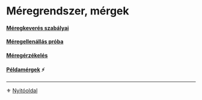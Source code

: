 # Méregrendszer, mérgek

#### [Méregkeverés szabályai](151_meregkeveres_szabalyai.md)

#### [Méregellenállás próba](152_meregellenallas.md)

#### [Méregérzékelés](153_meregerzekeles.md)

#### [Példamérgek](154_peldamergek.md) ⚡

---

⚜️ [Nyitóoldal](start.md#14-m%C3%A9regrendszer-m%C3%A9rgek)
